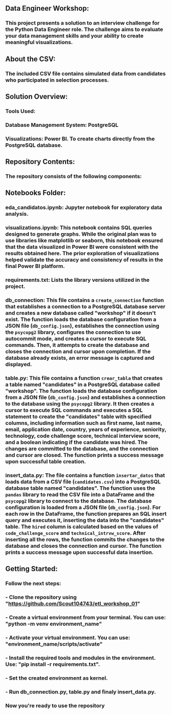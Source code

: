 ## Data Engineer Workshop:
### This project presents a solution to an interview challenge for the Python Data Engineer role. The challenge aims to evaluate your data management skills and your ability to create meaningful visualizations.

## About the CSV:
### The included CSV file contains simulated data from candidates who participated in selection processes.

## Solution Overview:
### Tools Used:
### Database Management System: PostgreSQL 

### Visualizations: Power BI. To create charts directly from the PostgreSQL database.

## Repository Contents:
### The repository consists of the following components:

## Notebooks Folder:

### eda_candidatos.ipynb: Jupyter notebook for exploratory data analysis.

### visualizations.ipynb: This notebook contains SQL queries designed to generate graphs. While the original plan was to use libraries like matplotlib or seaborn, this notebook ensured that the data visualized in Power BI were consistent with the results obtained here. The prior exploration of visualizations helped validate the accuracy and consistency of results in the final Power BI platform.

### requirements.txt: Lists the library versions utilized in the project.

### db_connection: This file contains a `create_connection` function that establishes a connection to a PostgreSQL database server and creates a new database called "workshop" if it doesn't exist. The function loads the database configuration from a JSON file (`db_config.json`), establishes the connection using the `psycopg2` library, configures the connection to use autocommit mode, and creates a cursor to execute SQL commands. Then, it attempts to create the database and closes the connection and cursor upon completion. If the database already exists, an error message is captured and displayed.

### table.py: This file contains a function `crear_tabla` that creates a table named "candidates" in a PostgreSQL database called "workshop". The function loads the database configuration from a JSON file (`db_config.json`) and establishes a connection to the database using the `psycopg2` library. It then creates a cursor to execute SQL commands and executes a SQL statement to create the "candidates" table with specified columns, including information such as first name, last name, email, application date, country, years of experience, seniority, technology, code challenge score, technical interview score, and a boolean indicating if the candidate was hired. The changes are committed to the database, and the connection and cursor are closed. The function prints a success message upon successful table creation.

### insert_data.py: The file contains a function `insertar_datos` that loads data from a CSV file (`candidates.csv`) into a PostgreSQL database table named "candidates". The function uses the `pandas` library to read the CSV file into a DataFrame and the `psycopg2` library to connect to the database. The database configuration is loaded from a JSON file (`db_config.json`). For each row in the DataFrame, the function prepares an SQL insert query and executes it, inserting the data into the "candidates" table. The `hired` column is calculated based on the values of `code_challenge_score` and `technical_intrvw_score`. After inserting all the rows, the function commits the changes to the database and closes the connection and cursor. The function prints a success message upon successful data insertion.


## Getting Started:
### Follow the next steps:

### - Clone the repository using "https://github.com/Scout104743/etl_workshop_01"
### - Create a virtual environment from your terminal. You can use: "python -m venv environment_name"
### - Activate your virtual environment. You can use: "environment_name/scripts/activate"
### - Install the required tools and modules in the environment. Use: "pip install -r requirements.txt".
### - Set the created environment as kernel.
### - Run db_connection.py, table.py and finaly insert_data.py.
### Now you're ready to use the repository

